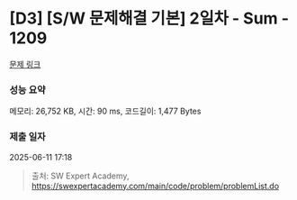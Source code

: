 # [D3] [S/W 문제해결 기본] 2일차 - Sum - 1209 

[문제 링크](https://swexpertacademy.com/main/code/problem/problemDetail.do?contestProbId=AV13_BWKACUCFAYh) 

### 성능 요약

메모리: 26,752 KB, 시간: 90 ms, 코드길이: 1,477 Bytes

### 제출 일자

2025-06-11 17:18



> 출처: SW Expert Academy, https://swexpertacademy.com/main/code/problem/problemList.do